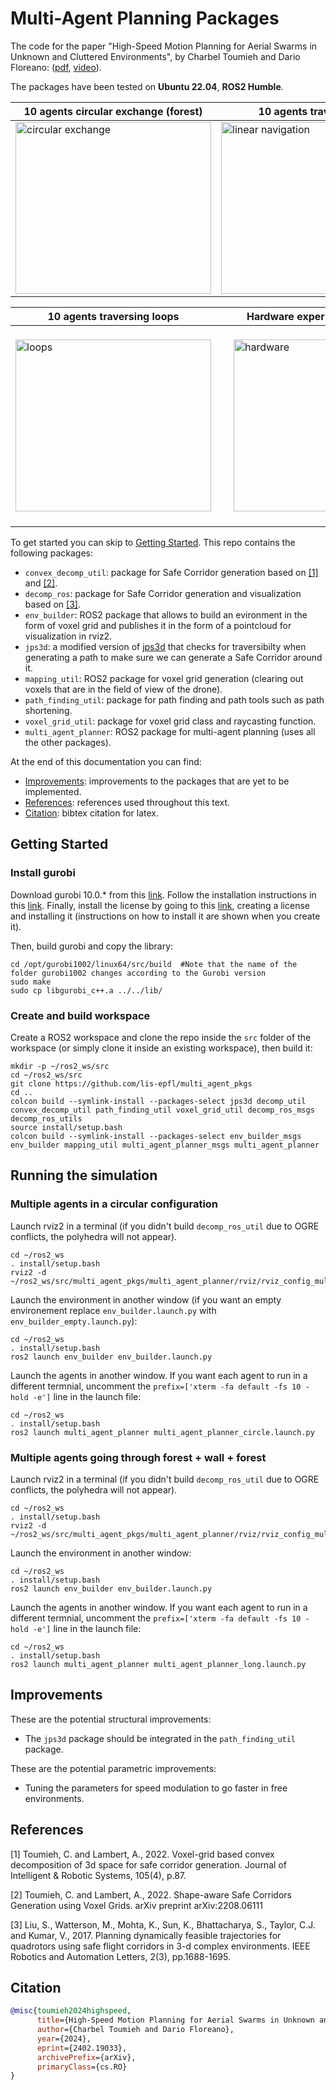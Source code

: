 # Multi-Agent Planning Packages
The code for the paper "High-Speed Motion Planning for Aerial Swarms in Unknown and Cluttered Environments", by Charbel Toumieh and Dario Floreano: ([pdf](https://arxiv.org/abs/2402.19033), [video](https://youtu.be/Af8mODuES4s)).

The packages have been tested on **Ubuntu 22.04**, **ROS2 Humble**.

|10 agents circular exchange (forest) | 10 agents traversing forest / wall / forest |
| ------------------------- | ------------------------- |
<a target="_blank" href="https://youtu.be/Af8mODuES4s"><img src="./imgs/circular.gif" width="313" height="275" alt="circular exchange"></a> |<a target="_blank" href="https://youtu.be/Af8mODuES4s"><img src="./imgs/linear.gif" width="440" height="275" alt="linear navigation"></a> |

|10 agents traversing loops | Hardware experiments on nano-drones (Crazyflie)|
| ------------------------- | ------------------------- |
|<a target="_blank" href="https://youtu.be/Af8mODuES4s"><img src="./imgs/loops.gif" width="313" height="275" alt="loops"></a> | <a target="_blank" href="https://youtu.be/Af8mODuES4s"><img src="./imgs/hardware.gif" width="440" height="275" style="margin:20px 20px" alt="hardware"></a>|

To get started you can skip to [Getting Started](#Getting-Started). This repo contains the following packages:
* `convex_decomp_util`: package for Safe Corridor generation based on [[1]](#1) and [[2]](#2).
* `decomp_ros`: package for Safe Corridor generation and visualization based on [[3]](#3).
* `env_builder`: ROS2 package that allows to build an evironment in the form of voxel grid and publishes it in the form of a pointcloud for visualization in rviz2.
* `jps3d`: a modified version of [jps3d](https://github.com/KumarRobotics/jps3d) that checks for traversibilty when generating a path to make sure we can generate a Safe Corridor around it.
* `mapping_util`: ROS2 package for voxel grid generation (clearing out voxels that are in the field of view of the drone).
* `path_finding_util`: package for path finding and path tools such as path shortening.
* `voxel_grid_util`: package for voxel grid class and raycasting function.
* `multi_agent_planner`: ROS2 package for multi-agent planning (uses all the other packages).

At the end of this documentation you can find:
* [Improvements](#Improvements): improvements to the packages that are yet to be implemented.
* [References](#References): references used throughout this text.
* [Citation](#Citation): bibtex citation for latex.


## Getting Started
### Install gurobi
Download gurobi 10.0.* from this [link](https://www.gurobi.com/downloads/gurobi-software/). Follow the installation instructions in this [link](https://support.gurobi.com/hc/en-us/articles/4534161999889-How-do-I-install-Gurobi-Optimizer-). Finally, install the license by going to this [link](https://portal.gurobi.com/), creating a license and installing it (instructions on how to install it are shown when you create it).

Then, build gurobi and copy the library:
``` shell script
cd /opt/gurobi1002/linux64/src/build  #Note that the name of the folder gurobi1002 changes according to the Gurobi version
sudo make
sudo cp libgurobi_c++.a ../../lib/
```

### Create and build workspace
Create a ROS2 workspace and clone the repo inside the `src` folder of the workspace (or simply clone it inside an existing workspace), then build it: 
``` shell script
mkdir -p ~/ros2_ws/src
cd ~/ros2_ws/src
git clone https://github.com/lis-epfl/multi_agent_pkgs
cd ..
colcon build --symlink-install --packages-select jps3d decomp_util convex_decomp_util path_finding_util voxel_grid_util decomp_ros_msgs decomp_ros_utils 
source install/setup.bash
colcon build --symlink-install --packages-select env_builder_msgs env_builder mapping_util multi_agent_planner_msgs multi_agent_planner
```

## Running the simulation
### Multiple agents in a circular configuration
Launch rviz2 in a terminal (if you didn't build `decomp_ros_util` due to OGRE conflicts, the polyhedra will not appear).
``` shell script
cd ~/ros2_ws
. install/setup.bash
rviz2 -d ~/ros2_ws/src/multi_agent_pkgs/multi_agent_planner/rviz/rviz_config_multi.rviz
```
Launch the environment in another window (if you want an empty environement replace `env_builder.launch.py` with `env_builder_empty.launch.py`):
``` shell script
cd ~/ros2_ws
. install/setup.bash
ros2 launch env_builder env_builder.launch.py
```
Launch the agents in another window. If you want each agent to run in a different termnial, uncomment the `prefix=['xterm -fa default -fs 10 -hold -e']` line in the launch file:
``` shell script
cd ~/ros2_ws
. install/setup.bash
ros2 launch multi_agent_planner multi_agent_planner_circle.launch.py
```

### Multiple agents going through forest + wall + forest 
Launch rviz2 in a terminal (if you didn't build `decomp_ros_util` due to OGRE conflicts, the polyhedra will not appear).
``` shell script
cd ~/ros2_ws
. install/setup.bash
rviz2 -d ~/ros2_ws/src/multi_agent_pkgs/multi_agent_planner/rviz/rviz_config_multi.rviz
```
Launch the environment in another window:
``` shell script
cd ~/ros2_ws
. install/setup.bash
ros2 launch env_builder env_builder.launch.py
```
Launch the agents in another window. If you want each agent to run in a different termnial, uncomment the `prefix=['xterm -fa default -fs 10 -hold -e']` line in the launch file:
``` shell script
cd ~/ros2_ws
. install/setup.bash
ros2 launch multi_agent_planner multi_agent_planner_long.launch.py
```

## Improvements
These are the potential structural improvements:
* The `jps3d` package should be integrated in the `path_finding_util` package. 

These are the potential parametric improvements:
* Tuning the parameters for speed modulation to go faster in free environments.

## References
<a id="1">[1]</a>
Toumieh, C. and Lambert, A., 2022. Voxel-grid based convex decomposition of 3d space for safe corridor generation. Journal of Intelligent & Robotic Systems, 105(4), p.87.

<a id="2">[2]</a>
Toumieh, C. and Lambert, A., 2022. Shape-aware Safe Corridors Generation using Voxel Grids. arXiv preprint arXiv:2208.06111

<a id="3">[3]</a>
Liu, S., Watterson, M., Mohta, K., Sun, K., Bhattacharya, S., Taylor, C.J. and Kumar, V., 2017. Planning dynamically feasible trajectories for quadrotors using safe flight corridors in 3-d complex environments. IEEE Robotics and Automation Letters, 2(3), pp.1688-1695.

## Citation
```bibtex
@misc{toumieh2024highspeed,
      title={High-Speed Motion Planning for Aerial Swarms in Unknown and Cluttered Environments},
      author={Charbel Toumieh and Dario Floreano},
      year={2024},
      eprint={2402.19033},
      archivePrefix={arXiv},
      primaryClass={cs.RO}
}
```
